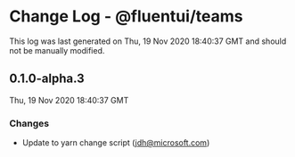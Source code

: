# Change Log - @fluentui/teams

This log was last generated on Thu, 19 Nov 2020 18:40:37 GMT and should not be manually modified.

<!-- Start content -->

## 0.1.0-alpha.3

Thu, 19 Nov 2020 18:40:37 GMT

### Changes

- Update to yarn change script (jdh@microsoft.com)
